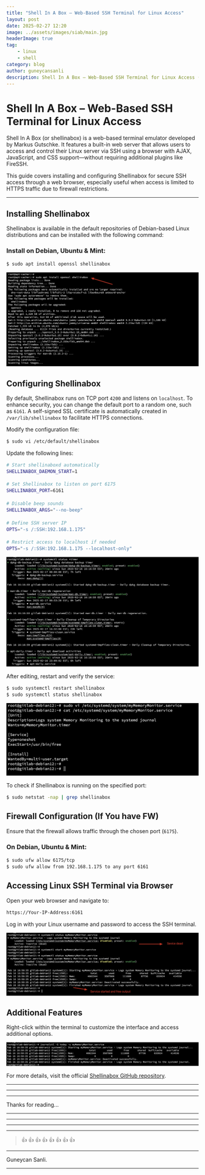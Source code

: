 ```yaml
---
title: "Shell In A Box – Web-Based SSH Terminal for Linux Access"
layout: post
date: 2025-02-27 12:20
image: ../assets/images/siab/main.jpg
headerImage: true
tag:
    - linux
    - shell
category: blog
author: guneycansanli
description: Shell In A Box – Web-Based SSH Terminal for Linux Access (shellinabox)
---
```


# Shell In A Box – Web-Based SSH Terminal for Linux Access

Shell In A Box (or shellinabox) is a web-based terminal emulator developed by Markus Gutschke. It features a built-in web server that allows users to access and control their Linux server via SSH using a browser with AJAX, JavaScript, and CSS support—without requiring additional plugins like FireSSH.

This guide covers installing and configuring Shellinabox for secure SSH access through a web browser, especially useful when access is limited to HTTPS traffic due to firewall restrictions.

---

## Installing Shellinabox

Shellinabox is available in the default repositories of Debian-based Linux distributions and can be installed with the following command:

### Install on Debian, Ubuntu & Mint:
```bash
$ sudo apt install openssl shellinabox
```

![siab][1]


## Configuring Shellinabox

By default, Shellinabox runs on TCP port `4200` and listens on `localhost`. To enhance security, you can change the default port to a random one, such as `6161`.
A self-signed SSL certificate is automatically created in `/var/lib/shellinabox` to facilitate HTTPS connections.

Modify the configuration file:
```bash
$ sudo vi /etc/default/shellinabox
```

Update the following lines:

```bash
# Start shellinaboxd automatically
SHELLINABOX_DAEMON_START=1

# Set Shellinabox to listen on port 6175
SHELLINABOX_PORT=6161

# Disable beep sounds
SHELLINABOX_ARGS="--no-beep"

# Define SSH server IP
OPTS="-s /:SSH:192.168.1.175"

# Restrict access to localhost if needed
OPTS="-s /:SSH:192.168.1.175 --localhost-only"
```

![siab][2]


After editing, restart and verify the service:
```bash
$ sudo systemctl restart shellinabox
$ sudo systemctl status shellinabox
```

![siab][3]

To check if Shellinabox is running on the specified port:
```bash
$ sudo netstat -nap | grep shellinabox
```

## Firewall Configuration (If You have FW)

Ensure that the firewall allows traffic through the chosen port (`6175`).

### On Debian, Ubuntu & Mint:
```bash
$ sudo ufw allow 6175/tcp
$ sudo ufw allow from 192.168.1.175 to any port 6161
```

## Accessing Linux SSH Terminal via Browser

Open your web browser and navigate to:
```bash
https://Your-IP-Address:6161
```
Log in with your Linux username and password to access the SSH terminal.

![siab][4]

## Additional Features

Right-click within the terminal to customize the interface and access additional options.

![siab][5]

For more details, visit the official [Shellinabox GitHub repository](https://github.com/shellinabox/shellinabox).

---

* * *

---

Thanks for reading...

---

---

---

---

> :+1: :+1: :+1: :+1: :+1: :+1: :+1: :+1:

---

Guneycan Sanli.

---

[1]: ../assets/images/siab/siab-1.jpg
[2]: ../assets/images/systemdtimer/timer2.jpg
[3]: ../assets/images/systemdtimer/timer3.jpg
[4]: ../assets/images/systemdtimer/timer4.jpg
[5]: ../assets/images/systemdtimer/timer5.jpg
[6]: ../assets/images/systemdtimer/timer6.jpg
[7]: ../assets/images/systemdtimer/timer7.jpg
[8]: ../assets/images/systemdtimer/timer-8.jpg



